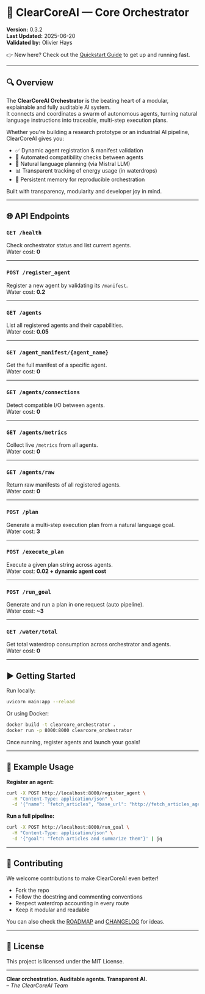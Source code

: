 # 🚀 ClearCoreAI — Core Orchestrator

**Version:** 0.3.2  
**Last Updated:** 2025-06-20  
**Validated by:** Olivier Hays  

👉 New here? Check out the [Quickstart Guide](docs/QUICKSTART.md) to get up and running fast.

---

## 🔍 Overview

The **ClearCoreAI Orchestrator** is the beating heart of a modular, explainable and fully auditable AI system.  
It connects and coordinates a swarm of autonomous agents, turning natural language instructions into traceable, multi-step execution plans.

Whether you're building a research prototype or an industrial AI pipeline, ClearCoreAI gives you:

- ✅ Dynamic agent registration & manifest validation  
- 🔁 Automated compatibility checks between agents  
- 🧠 Natural language planning (via Mistral LLM)  
- 📊 Transparent tracking of energy usage (in waterdrops)  
- 📂 Persistent memory for reproducible orchestration  

Built with transparency, modularity and developer joy in mind.  

---

## 🌐 API Endpoints

### `GET /health`  
Check orchestrator status and list current agents.  
Water cost: **0**

---

### `POST /register_agent`  
Register a new agent by validating its `/manifest`.  
Water cost: **0.2**

---

### `GET /agents`  
List all registered agents and their capabilities.  
Water cost: **0.05**

---

### `GET /agent_manifest/{agent_name}`  
Get the full manifest of a specific agent.  
Water cost: **0**

---

### `GET /agents/connections`  
Detect compatible I/O between agents.  
Water cost: **0**

---

### `GET /agents/metrics`  
Collect live `/metrics` from all agents.  
Water cost: **0**

---

### `GET /agents/raw`  
Return raw manifests of all registered agents.  
Water cost: **0**

---

### `POST /plan`  
Generate a multi-step execution plan from a natural language goal.  
Water cost: **3**

---

### `POST /execute_plan`  
Execute a given plan string across agents.  
Water cost: **0.02 + dynamic agent cost**

---

### `POST /run_goal`  
Generate and run a plan in one request (auto pipeline).  
Water cost: **~3**

---

### `GET /water/total`  
Get total waterdrop consumption across orchestrator and agents.  
Water cost: **0**

---

## ▶️ Getting Started

Run locally:

```bash
uvicorn main:app --reload
```

Or using Docker:

```bash
docker build -t clearcore_orchestrator .
docker run -p 8000:8000 clearcore_orchestrator
```

Once running, register agents and launch your goals!

---

## 🧪 Example Usage

**Register an agent:**

```bash
curl -X POST http://localhost:8000/register_agent \
  -H "Content-Type: application/json" \
  -d '{"name": "fetch_articles", "base_url": "http://fetch_articles_agent:8500"}' | jq
```

**Run a full pipeline:**

```bash
curl -X POST http://localhost:8000/run_goal \
  -H "Content-Type: application/json" \
  -d '{"goal": "fetch articles and summarize them"}' | jq
```

---

## 🤝 Contributing

We welcome contributions to make ClearCoreAI even better!

- Fork the repo
- Follow the docstring and commenting conventions
- Respect waterdrop accounting in every route
- Keep it modular and readable

You can also check the [ROADMAP](docs/ROADMAP.md) and [CHANGELOG](CHANGELOG.md) for ideas.

---

## 📄 License

This project is licensed under the MIT License.

---

**Clear orchestration. Auditable agents. Transparent AI.**  
*– The ClearCoreAI Team*